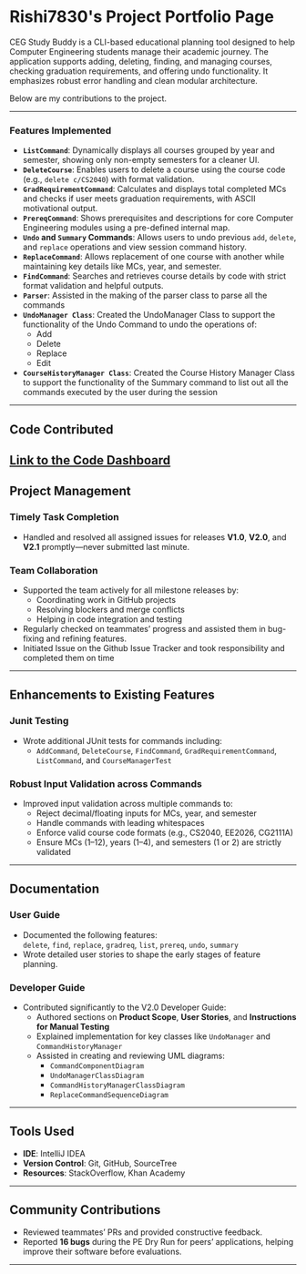 # Rishi7830's Project Portfolio Page

CEG Study Buddy is a CLI-based educational planning tool designed to help Computer Engineering students manage their academic journey. The application supports adding, deleting, finding, and managing courses, checking graduation requirements, and offering undo functionality. It emphasizes robust error handling and clean modular architecture.

Below are my contributions to the project.

---

### Features Implemented

- **`ListCommand`**: Dynamically displays all courses grouped by year and semester, showing only non-empty semesters for a cleaner UI.
- **`DeleteCourse`**: Enables users to delete a course using the course code (e.g., `delete c/CS2040`) with format validation.
- **`GradRequirementCommand`**: Calculates and displays total completed MCs and checks if user meets graduation requirements, with ASCII motivational output.
- **`PrereqCommand`**: Shows prerequisites and descriptions for core Computer Engineering modules using a pre-defined internal map.
- **`Undo` and `Summary` Commands**: Allows users to undo previous `add`, `delete`, and `replace` operations and view session command history.
- **`ReplaceCommand`**: Allows replacement of one course with another while maintaining key details like MCs, year, and semester.
- **`FindCommand`**: Searches and retrieves course details by code with strict format validation and helpful outputs.
- **`Parser`**: Assisted in the making of the parser class to parse all the commands
- **`UndoManager Class`**: Created the UndoManager Class to support the functionality of the Undo Command to undo the operations of:
  - Add
  - Delete
  - Replace
  - Edit
- **`CourseHistoryManager Class`**: Created the Course History Manager Class to support the functionality of the Summary command to list out all the commands executed by the user during the session

---

## Code Contributed
[Link to the Code Dashboard](https://nus-cs2113-ay2425s2.github.io/tp-dashboard/?search=Rishi7830&breakdown=true)
---

## Project Management

### Timely Task Completion
- Handled and resolved all assigned issues for releases **V1.0**, **V2.0**, and **V2.1** promptly—never submitted last minute.

### Team Collaboration
- Supported the team actively for all milestone releases by:
    - Coordinating work in GitHub projects
    - Resolving blockers and merge conflicts
    - Helping in code integration and testing
- Regularly checked on teammates’ progress and assisted them in bug-fixing and refining features.
- Initiated Issue on the Github Issue Tracker and took responsibility and completed them on time

---

## Enhancements to Existing Features

### Junit Testing
- Wrote additional JUnit tests for commands including:
    - `AddCommand`, `DeleteCourse`, `FindCommand`, `GradRequirementCommand`, `ListCommand`, and `CourseManagerTest`

### Robust Input Validation across Commands
- Improved input validation across multiple commands to:
    - Reject decimal/floating inputs for MCs, year, and semester
    - Handle commands with leading whitespaces
    - Enforce valid course code formats (e.g., CS2040, EE2026, CG2111A)
    - Ensure MCs (1–12), years (1–4), and semesters (1 or 2) are strictly validated

---

## Documentation

### User Guide

- Documented the following features:  
  `delete`, `find`, `replace`, `gradreq`, `list`, `prereq`, `undo`, `summary`
- Wrote detailed user stories to shape the early stages of feature planning.

### Developer Guide

- Contributed significantly to the V2.0 Developer Guide:
    - Authored sections on **Product Scope**, **User Stories**, and **Instructions for Manual Testing**
    - Explained implementation for key classes like `UndoManager` and `CommandHistoryManager`
    - Assisted in creating and reviewing UML diagrams:
        - `CommandComponentDiagram`
        - `UndoManagerClassDiagram`
        - `CommandHistoryManagerClassDiagram`
        - `ReplaceCommandSequenceDiagram`

---

## Tools Used

- **IDE**: IntelliJ IDEA
- **Version Control**: Git, GitHub, SourceTree
- **Resources**: StackOverflow, Khan Academy

---

## Community Contributions

- Reviewed teammates’ PRs and provided constructive feedback.
- Reported **16 bugs** during the PE Dry Run for peers’ applications, helping improve their software before evaluations.

---
